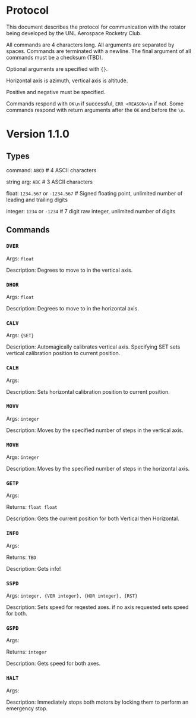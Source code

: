 # Protocol
This document describes the protocol for communication with the rotator being
developed by the UNL Aerospace Rocketry Club.

All commands are 4 characters long. All arguments are separated by spaces.
Commands are terminated with a newline. The final argument of all commands must
be a checksum (TBD).

Optional arguments are specified with `{}`.

Horizontal axis is azimuth, vertical axis is altitude.

Positive and negative must be specified.

Commands respond with `OK\n` if successful, `ERR <REASON>\n` if not. Some commands
respond with return arguments after the `OK` and before the `\n`.

# Version 1.1.0

## Types
command:    `ABCD` # 4 ASCII characters

string arg: `ABC`  # 3 ASCII characters

float:      `1234.567` or `-1234.567` # Signed floating point, unlimited number of leading and trailing digits

integer:    `1234` or `-1234` # 7 digit raw integer, unlimited number of digits


## Commands
### `DVER`
Args: `float`

Description: Degrees to move to in the vertical axis.

### `DHOR`
Args: `float`

Description: Degrees to move to in the horizontal axis.

### `CALV`
Args: `{SET}`

Description: Automagically calibrates vertical axis. Specifying SET sets 
vertical calibration position to current position.

### `CALH`
Args:

Description: Sets horizontal calibration position to current position.

### `MOVV`
Args: `integer`

Description: Moves by the specified number of steps in the vertical axis.

### `MOVH`
Args: `integer`

Description: Moves by the specified number of steps in the horizontal axis.

### `GETP`
Args:

Returns: `float float`

Description: Gets the current position for both Vertical then Horizontal.

### `INFO`
Args:

Returns: `TBD`

Description: Gets info!

### `SSPD`
Args: `integer, {VER integer}, {HOR integer}, {RST}`

Description: Sets speed for reqested axes. if no axis requested sets speed for both.

### `GSPD`
Args:

Returns: `integer`

Description: Gets speed for both axes.

### `HALT`
Args:

Description: Immediately stops both motors by locking them to perform an emergency stop.
